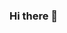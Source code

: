 ### Hi there 👋

<!--
**Yanghyeondong/Yanghyeondong** is a ✨ _special_ ✨ repository because its `README.md` (this file) appears on your GitHub profile.

Here are some ideas to get you started:

- 🔭 I’m currently working on ...
- 🌱 I’m currently learning ...
- 👯 I’m looking to collaborate on ...
- 🤔 I’m looking for help with ...
- 💬 Ask me about ...
- 📫 How to reach me: ...
- 😄 Pronouns: ...
- ⚡ Fun fact: ...
-->
<!--
![Yanghyeondong's GitHub stats](https://github-readme-stats.vercel.app/api?username=Yanghyeondong&show_icons=true&)
-->

